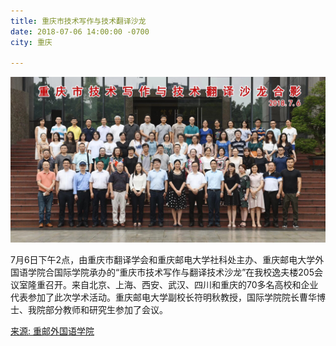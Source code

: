 ```yaml
---
title: 重庆市技术写作与技术翻译沙龙
date: 2018-07-06 14:00:00 -0700
city: 重庆

---
```

![](https://github.com/galty687/tc-timeline/blob/master/_steps/images/chongqing-seminar.jpeg?raw=true)

7月6日下午2点，由重庆市翻译学会和重庆邮电大学社科处主办、重庆邮电大学外国语学院合国际学院承办的“重庆市技术写作与翻译技术沙龙”在我校逸夫楼205会议室隆重召开。来自北京、上海、西安、武汉、四川和重庆的70多名高校和企业代表参加了此次学术活动。重庆邮电大学副校长符明秋教授，国际学院院长曹华博士、我院部分教师和研究生参加了会议。

[来源: 重邮外国语学院](http://cfl.cqupt.edu.cn/info/1073/4622.htm)